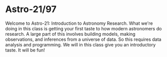# Astro-21/97

Welcome to Astro-21: Introduction to Astronomy Research. What we're doing in this class is getting your first taste to how modern astronomers do research. A large part of this involves building models, making observations, and inferences from a universe of data. So this requires data analysis and programming. We will in this class give you an introductory taste. It will be fun!

```{tableofcontents}
```
